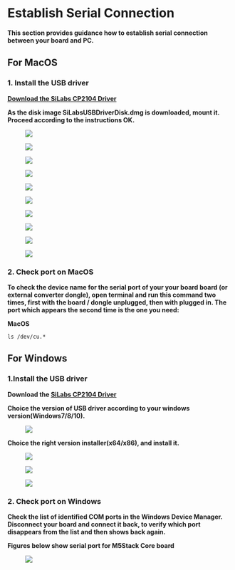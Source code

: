 # Establish Serial Connection

**This section provides guidance how to establish serial connection between your board and PC.**

## For MacOS

### 1. Install the USB driver

**[Download the SiLabs CP2104 Driver](https://www.silabs.com/documents/public/software/Mac_OSX_VCP_Driver.zip)**

**As the disk image SiLabsUSBDriverDisk.dmg is downloaded, mount it. Proceed according to the instructions OK.**

<figure>
    <img src="assets/img/getting_started_pics/establish_serial_connection/macOS_CP2104_dmg.png">
</figure>

<figure>
    <img src="assets/img/getting_started_pics/establish_serial_connection/macOS_CP2104_pkg.png">
</figure>

<figure>
    <img src="assets/img/getting_started_pics/establish_serial_connection/2.png">
</figure>

<figure>
    <img src="assets/img/getting_started_pics/establish_serial_connection/3.png">
</figure>

<figure>
    <img src="assets/img/getting_started_pics/establish_serial_connection/4.png">
</figure>

<figure>
    <img src="assets/img/getting_started_pics/establish_serial_connection/5.png">
</figure>

<figure>
    <img src="assets/img/getting_started_pics/establish_serial_connection/6.png">
</figure>

<figure>
    <img src="assets/img/getting_started_pics/establish_serial_connection/7.png">
</figure>

<figure>
    <img src="assets/img/getting_started_pics/establish_serial_connection/8.png">
</figure>

<figure>
    <img src="assets/img/getting_started_pics/establish_serial_connection/9.png">
</figure>

### 2. Check port on MacOS

**To check the device name for the serial port of your your board board (or external converter dongle), open terminal and run this command two times, first with the board / dongle unplugged, then with plugged in. The port which appears the second time is the one you need:**

**MacOS**

    ls /dev/cu.*



## For Windows

### 1.Install the USB driver

**Download the [SiLabs CP2104 Driver](https://www.silabs.com/products/development-tools/software/usb-to-uart-bridge-vcp-drivers)**

**Choice the version of USB driver according to your windows version(Windows7/8/10).**

<figure>
    <img src="assets/img/getting_started_pics/establish_serial_connection/windows_download_CP2104_USB_driver.png">
</figure>

**Choice the right version installer(x64/x86), and install it.**

<figure>
    <img src="assets/img/getting_started_pics/establish_serial_connection/windows_install_usb_driver01.png">
</figure>

<figure>
    <img src="assets/img/getting_started_pics/establish_serial_connection/windows_install_usb_driver02.png">
</figure>

<figure>
    <img src="assets/img/getting_started_pics/establish_serial_connection/windows_install_usb_driver03.png">
</figure>

### 2. Check port on Windows

**Check the list of identified COM ports in the Windows Device Manager. Disconnect your board and connect it back, to verify which port disappears from the list and then shows back again.**

**Figures below show serial port for M5Stack Core board**

<figure>
    <img src="assets/img/getting_started_pics/establish_serial_connection/windows_m5stack_in_device_manager.png">
</figure>
